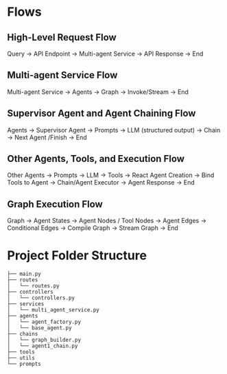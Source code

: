 # Flows
## High-Level Request Flow
Query -> API Endpoint -> Multi-agent Service -> API Response -> End

## Multi-agent Service Flow
Multi-agent Service -> Agents -> Graph -> Invoke/Stream -> End

## Supervisor Agent and Agent Chaining Flow
Agents -> Supervisor Agent -> Prompts -> LLM (structured output) -> Chain -> Next Agent /Finish -> End

## Other Agents, Tools, and Execution Flow
Other Agents -> Prompts -> LLM -> Tools -> React Agent Creation -> Bind Tools to Agent -> Chain/Agent Executor -> Agent Response -> End

## Graph Execution Flow
Graph -> Agent States -> Agent Nodes / Tool Nodes -> Agent Edges -> Conditional Edges -> Compile Graph -> Stream Graph -> End


# Project Folder Structure
```plaintext
├── main.py
├── routes
│   └── routes.py
├── controllers
│   └── controllers.py
├── services
│   └── multi_agent_service.py
├── agents
│   └── agent_factory.py
│   └── base_agent.py
├── chains
│   └── graph_builder.py
│   └── agent1_chain.py
├── tools
├── utils
└── prompts




    
